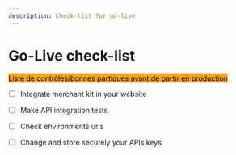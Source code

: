 ```yaml
---
description: Check-list for go-live
---
```


# Go-Live check-list

<mark style="background-color:orange;">Liste de contrôles/bonnes partiques avant de partir en production</mark>

* [ ] Integrate merchant kit in your website
* [ ] Make API integration tests
* [ ] Check environments urls
* [ ] Change and store securely your APIs keys

